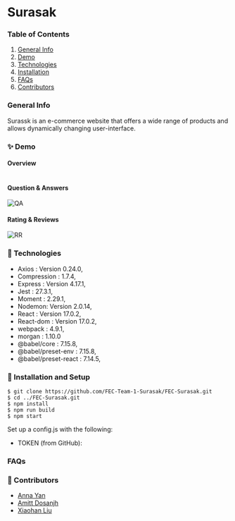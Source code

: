 # Surasak
### Table of Contents
1. [General Info](#🌴-General-Info)
2. [Demo](#✨-Demo)
3. [Technologies](#🧪-Technologies)
4. [Installation](#🚀-Installation)
5. [FAQs](#FAQS)
6. [Contributors](#🤝-Contributors)


### General Info
Surassk is an e-commerce website that offers a wide range of products and allows dynamically changing user-interface.

### ✨ Demo
#### Overview
![]()

#### Question & Answers
![QA](https://imgur.com/a/A5BeL6V.gif)

#### Rating & Reviews
![RR](https://imgur.com/a/74lYemJ)

### 🧪 Technologies
* Axios : Version 0.24.0,
* Compression : 1.7.4,
* Express : Version 4.17.1,
* Jest : 27.3.1,
* Moment : 2.29.1,
* Nodemon: Version 2.0.14,
* React : Version 17.0.2,
* React-dom : Version 17.0.2,
* webpack : 4.9.1,
* morgan : 1.10.0
* @babel/core : 7.15.8,
* @babel/preset-env : 7.15.8,
* @babel/preset-react : 7.14.5,


### 🚀 Installation and Setup
```
$ git clone https://github.com/FEC-Team-1-Surasak/FEC-Surasak.git
$ cd ../FEC-Surasak.git
$ npm install
$ npm run build
$ npm start
```
Set up a config.js with the following: 

* TOKEN (from GitHub): 


### FAQs


### 🤝 Contributors
- [Anna Yan]()
- [Amitt Dosanjh]()
- [Xiaohan Liu]()
